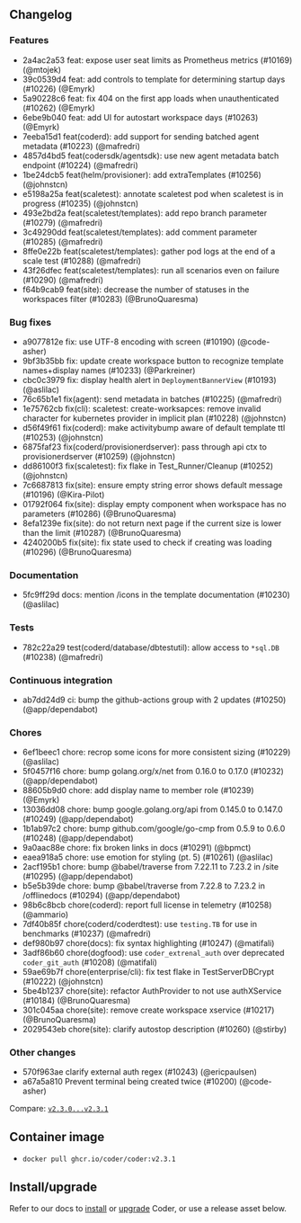 ## Changelog

### Features

- 2a4ac2a53 feat: expose user seat limits as Prometheus metrics (#10169) (@mtojek)
- 39c0539d4 feat: add controls to template for determining startup days (#10226) (@Emyrk)
- 5a90228c6 feat: fix 404 on the first app loads when unauthenticated (#10262) (@Emyrk)
- 6ebe9b040 feat: add UI for autostart workspace days (#10263) (@Emyrk)
- 7eeba15d1 feat(coderd): add support for sending batched agent metadata (#10223) (@mafredri)
- 4857d4bd5 feat(codersdk/agentsdk): use new agent metadata batch endpoint (#10224) (@mafredri)
- 1be24dcb5 feat(helm/provisioner): add extraTemplates (#10256) (@johnstcn)
- e5198a25a feat(scaletest): annotate scaletest pod when scaletest is in progress (#10235) (@johnstcn)
- 493e2bd2a feat(scaletest/templates): add repo branch parameter (#10279) (@mafredri)
- 3c49290dd feat(scaletest/templates): add comment parameter (#10285) (@mafredri)
- 8ffe0e22b feat(scaletest/templates): gather pod logs at the end of a scale test (#10288) (@mafredri)
- 43f26dfec feat(scaletest/templates): run all scenarios even on failure (#10290) (@mafredri)
- f64b9cab9 feat(site): decrease the number of statuses in the workspaces filter (#10283) (@BrunoQuaresma)

### Bug fixes

- a9077812e fix: use UTF-8 encoding with screen (#10190) (@code-asher)
- 9bf3b35bb fix: update create workspace button to recognize template names+display names (#10233) (@Parkreiner)
- cbc0c3979 fix: display health alert in `DeploymentBannerView` (#10193) (@aslilac)
- 76c65b1e1 fix(agent): send metadata in batches (#10225) (@mafredri)
- 1e75762cb fix(cli): scaletest: create-worksapces: remove invalid character for kubernetes provider in implicit plan (#10228) (@johnstcn)
- d56f49f61 fix(coderd): make activitybump aware of default template ttl  (#10253) (@johnstcn)
- 6875faf23 fix(coderd/provisionerdserver): pass through api ctx to provisionerdserver (#10259) (@johnstcn)
- dd86100f3 fix(scaletest): fix flake in Test_Runner/Cleanup (#10252) (@johnstcn)
- 7c6687813 fix(site): ensure empty string error shows default message (#10196) (@Kira-Pilot)
- 01792f064 fix(site): display empty component when workspace has no parameters (#10286) (@BrunoQuaresma)
- 8efa1239e fix(site): do not return next page if the current size is lower than the limit (#10287) (@BrunoQuaresma)
- 4240200b5 fix(site): fix state used to check if creating was loading (#10296) (@BrunoQuaresma)

### Documentation

- 5fc9ff29d docs: mention /icons in the template documentation (#10230) (@aslilac)

### Tests

- 782c22a29 test(coderd/database/dbtestutil): allow access to `*sql.DB` (#10238) (@mafredri)

### Continuous integration

- ab7dd24d9 ci: bump the github-actions group with 2 updates (#10250) (@app/dependabot)

### Chores

- 6ef1beec1 chore: recrop some icons for more consistent sizing (#10229) (@aslilac)
- 5f0457f16 chore: bump golang.org/x/net from 0.16.0 to 0.17.0 (#10232) (@app/dependabot)
- 88605b9d0 chore: add display name to member role (#10239) (@Emyrk)
- 13036dd08 chore: bump google.golang.org/api from 0.145.0 to 0.147.0 (#10249) (@app/dependabot)
- 1b1ab97c2 chore: bump github.com/google/go-cmp from 0.5.9 to 0.6.0 (#10248) (@app/dependabot)
- 9a0aac88e chore: fix broken links in docs (#10291) (@bpmct)
- eaea918a5 chore: use emotion for styling (pt. 5) (#10261) (@aslilac)
- 2acf195b1 chore: bump @babel/traverse from 7.22.11 to 7.23.2 in /site (#10295) (@app/dependabot)
- b5e5b39de chore: bump @babel/traverse from 7.22.8 to 7.23.2 in /offlinedocs (#10294) (@app/dependabot)
- 98b6c8bcb chore(coderd): report full license in telemetry (#10258) (@ammario)
- 7df40b85f chore(coderd/coderdtest): use `testing.TB` for use in benchmarks (#10237) (@mafredri)
- def980b97 chore(docs): fix syntax highlighting (#10247) (@matifali)
- 3adf86b60 chore(dogfood): use `coder_extrenal_auth` over deprecated `coder_git_auth` (#10208) (@matifali)
- 59ae69b7f chore(enterprise/cli): fix test flake in TestServerDBCrypt (#10222) (@johnstcn)
- 5be4b1237 chore(site): refactor AuthProvider to not use authXService (#10184) (@BrunoQuaresma)
- 301c045aa chore(site): remove create workspace xservice (#10217) (@BrunoQuaresma)
- 2029543eb chore(site): clarify autostop description (#10260) (@stirby)

### Other changes

- 570f963ae clarify external auth regex (#10243) (@ericpaulsen)
- a67a5a810 Prevent terminal being created twice (#10200) (@code-asher)

Compare: [`v2.3.0...v2.3.1`](https://github.com/coder/coder/compare/v2.3.0...v2.3.1)

## Container image

- `docker pull ghcr.io/coder/coder:v2.3.1`

## Install/upgrade

Refer to our docs to [install](https://coder.com/docs/v2/latest/install) or [upgrade](https://coder.com/docs/v2/latest/admin/upgrade) Coder, or use a release asset below.

